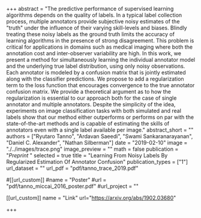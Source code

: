 +++
abstract = "The predictive performance of supervised learning algorithms depends on the quality of labels. In a typical label collection process, multiple annotators provide subjective noisy estimates of the "truth" under the influence of their varying skill-levels and biases. Blindly treating these noisy labels as the ground truth limits the accuracy of learning algorithms in the presence of strong disagreement. This problem is critical for applications in domains such as medical imaging where both the annotation cost and inter-observer variability are high. In this work, we present a method for simultaneously learning the individual annotator model and the underlying true label distribution, using only noisy observations. Each annotator is modeled by a confusion matrix that is jointly estimated along with the classifier predictions. We propose to add a regularization term to the loss function that encourages convergence to the true annotator confusion matrix. We provide a theoretical argument as to how the regularization is essential to our approach both for the case of single annotator and multiple annotators. Despite the simplicity of the idea, experiments on image classification tasks with both simulated and real labels show that our method either outperforms or performs on par with the state-of-the-art methods and is capable of estimating the skills of annotators even with a single label available per image."
abstract_short = ""
authors = ["Ryutaro Tanno", "Ardavan Saeedi", "Swami Sankaranarayanan", "Daniel C. Alexander", "Nathan Silberman"]
date = "2019-02-10"
image = "./../images/trace.png"
image_preview = ""
math = false
publication = "*Preprint* "
selected = true
title = "Learning From Noisy Labels By Regularized Estimation Of Annotator Confusion"
publication_types = ["1"]
url_dataset = ""
url_pdf = "pdf/tanno_trace_2019.pdf"

#[[url_custom]]
#name = "Poster"
#url = "pdf/tanno_miccai_2016_poster.pdf"
#url_project = ""

[[url_custom]]
name = "Link"
url="https://arxiv.org/abs/1902.03680"

+++
